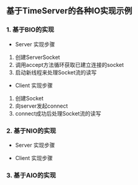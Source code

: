 ## 基于TimeServer的各种IO实现示例

### 1. 基于BIO的实现

* Server 实现步骤

1. 创建ServerSocket
2. 调用accept方法循环获取已建立连接的socket
3. 启动新线程来处理Socket流的读写

* Client 实现步骤

1. 创建Socket
2. 向server发起connect
3. connect成功后处理Socket流的读写

### 2. 基于NIO的实现

* Server 实现步骤



* Client 实现步骤


### 3. 基于AIO的实现


